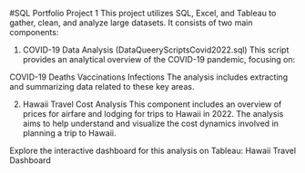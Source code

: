 #SQL Portfolio Project 1
This project utilizes SQL, Excel, and Tableau to gather, clean, and analyze large datasets. It consists of two main components:

1. COVID-19 Data Analysis (DataQueeryScriptsCovid2022.sql)
This script provides an analytical overview of the COVID-19 pandemic, focusing on:

COVID-19 Deaths
Vaccinations
Infections
The analysis includes extracting and summarizing data related to these key areas.

2. Hawaii Travel Cost Analysis
This component includes an overview of prices for airfare and lodging for trips to Hawaii in 2022. The analysis aims to help understand and visualize the cost dynamics involved in planning a trip to Hawaii.

Explore the interactive dashboard for this analysis on Tableau:
Hawaii Travel Dashboard

